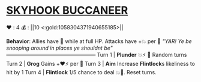 # [__**SKYHOOK BUCCANEER**__](<https://www.youtube.com/watch?v=24wxVzCSnOc>)
❤️ : 4
💰 : ||10 <:gold:1058304371940655185>||

**Behavior**: Allies have 🚫 while at full HP. Attacks have +💥 per 👥
*"YAR! Ye be snooping around in places ye shouldnt be"*
—————————————————
Turn 1  | **Plunder** 💥⚡ 🔀 Random turns
Turn 2 | **Grog** Gains +❤️⚡ per 👥
Turn 3 | **Aim** Increase **Flintlock**s likeliness to hit by 1
Turn 4 | **Flintlock** 1/5 chance to deal 💥🎯. Reset turns.
